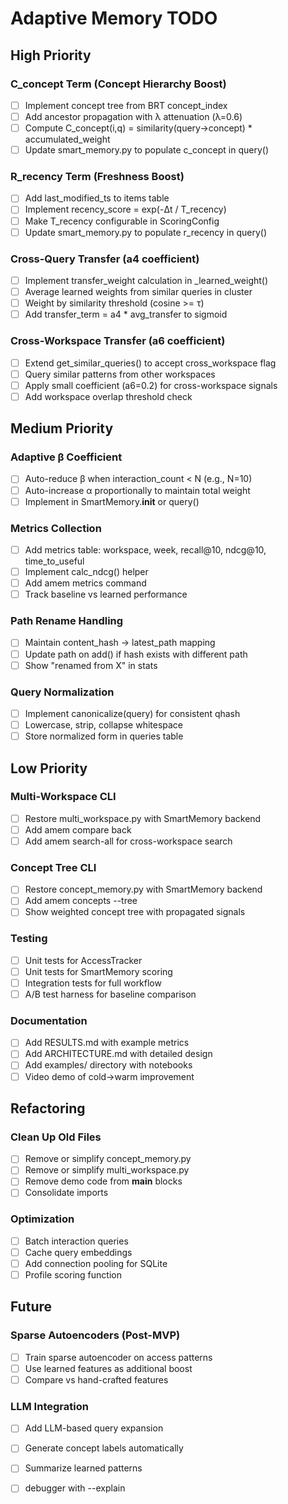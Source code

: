 # Adaptive Memory TODO

## High Priority

### C_concept Term (Concept Hierarchy Boost)
- [ ] Implement concept tree from BRT concept_index
- [ ] Add ancestor propagation with λ attenuation (λ=0.6)
- [ ] Compute C_concept(i,q) = similarity(query→concept) * accumulated_weight
- [ ] Update smart_memory.py to populate c_concept in query()

### R_recency Term (Freshness Boost)
- [ ] Add last_modified_ts to items table
- [ ] Implement recency_score = exp(-Δt / T_recency)
- [ ] Make T_recency configurable in ScoringConfig
- [ ] Update smart_memory.py to populate r_recency in query()

### Cross-Query Transfer (a4 coefficient)
- [ ] Implement transfer_weight calculation in _learned_weight()
- [ ] Average learned weights from similar queries in cluster
- [ ] Weight by similarity threshold (cosine >= τ)
- [ ] Add transfer_term = a4 * avg_transfer to sigmoid

### Cross-Workspace Transfer (a6 coefficient)
- [ ] Extend get_similar_queries() to accept cross_workspace flag
- [ ] Query similar patterns from other workspaces
- [ ] Apply small coefficient (a6=0.2) for cross-workspace signals
- [ ] Add workspace overlap threshold check

## Medium Priority

### Adaptive β Coefficient
- [ ] Auto-reduce β when interaction_count < N (e.g., N=10)
- [ ] Auto-increase α proportionally to maintain total weight
- [ ] Implement in SmartMemory.__init__ or query()

### Metrics Collection
- [ ] Add metrics table: workspace, week, recall@10, ndcg@10, time_to_useful
- [ ] Implement calc_ndcg() helper
- [ ] Add amem metrics <workspace> command
- [ ] Track baseline vs learned performance

### Path Rename Handling
- [ ] Maintain content_hash → latest_path mapping
- [ ] Update path on add() if hash exists with different path
- [ ] Show "renamed from X" in stats

### Query Normalization
- [ ] Implement canonicalize(query) for consistent qhash
- [ ] Lowercase, strip, collapse whitespace
- [ ] Store normalized form in queries table

## Low Priority

### Multi-Workspace CLI
- [ ] Restore multi_workspace.py with SmartMemory backend
- [ ] Add amem compare <ws1> <ws2> back
- [ ] Add amem search-all <query> for cross-workspace search

### Concept Tree CLI
- [ ] Restore concept_memory.py with SmartMemory backend
- [ ] Add amem concepts <workspace> --tree
- [ ] Show weighted concept tree with propagated signals

### Testing
- [ ] Unit tests for AccessTracker
- [ ] Unit tests for SmartMemory scoring
- [ ] Integration tests for full workflow
- [ ] A/B test harness for baseline comparison

### Documentation
- [ ] Add RESULTS.md with example metrics
- [ ] Add ARCHITECTURE.md with detailed design
- [ ] Add examples/ directory with notebooks
- [ ] Video demo of cold→warm improvement

## Refactoring

### Clean Up Old Files
- [ ] Remove or simplify concept_memory.py
- [ ] Remove or simplify multi_workspace.py
- [ ] Remove demo code from __main__ blocks
- [ ] Consolidate imports

### Optimization
- [ ] Batch interaction queries
- [ ] Cache query embeddings
- [ ] Add connection pooling for SQLite
- [ ] Profile scoring function

## Future 

### Sparse Autoencoders (Post-MVP)
- [ ] Train sparse autoencoder on access patterns
- [ ] Use learned features as additional boost
- [ ] Compare vs hand-crafted features

### LLM Integration
- [ ] Add LLM-based query expansion
- [ ] Generate concept labels automatically
- [ ] Summarize learned patterns
- [ ] debugger with --explain

